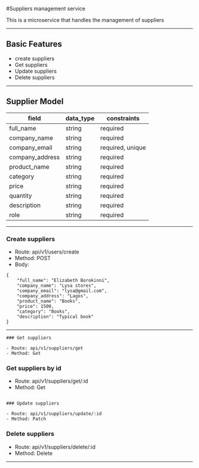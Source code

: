 #Suppliers management service

This is a microservice that handles the management of suppliers

---

## Basic Features
- create suppliers
- Get suppliers
- Update suppliers
- Delete suppliers

---

## Supplier Model

| field                 | data_type | constraints      |
| ----------------      | --------- | ---------------- |
| full_name             | string    | required         |
| company_name          | string    | required         |
| company_email         | string    | required, unique |
| company_address       | string    | required         |
| product_name          | string    | required         |
| category              | string    | required         |
| price                 | string    | required         |
| quantity              | string    | required         |
| description           | string    | required         |
| role                  | string    | required         |

---

### Create suppliers

- Route: api/v1/users/create
- Method: POST
- Body:

```
{
    "full_name": "Elizabeth Borokinni",
    "company_name": "Lysa stores",
    "company_email": "lysa@gmail.com",
    "company_address": "Lagos",
    "product_name": "Books",
    "price": 1500,
    "category": "Books",
    "description": "Typical book"
}

```

---

```
### Get suppliers

- Route: api/v1/suppliers/get
- Method: Get

```
### Get suppliers by id

- Route: api/v1/suppliers/get/:id
- Method: Get

```

### Update suppliers

- Route: api/v1/suppliers/update/:id
- Method: Patch
```

### Delete suppliers

- Route: api/v1/suppliers/delete/:id
- Method: Delete

---